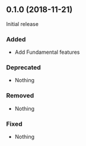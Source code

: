 ## 0.1.0 (2018-11-21)

Initial release

### Added

- Add Fundamental features

### Deprecated

- Nothing

### Removed

- Nothing

### Fixed

- Nothing
